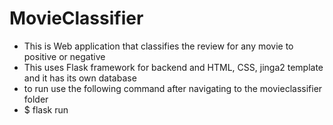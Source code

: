 # MovieClassifier

* This is Web application that classifies the review for any movie to positive or negative 
* This uses Flask framework for backend and HTML, CSS, jinga2 template and it has its own database
* to run use the following command after navigating to the movieclassifier folder
* $ flask run 